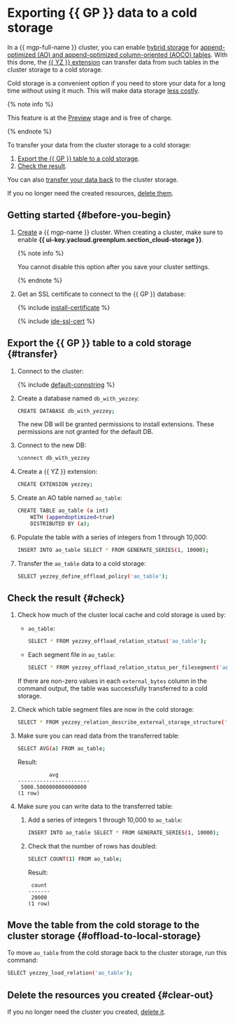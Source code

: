 # Exporting {{ GP }} data to a cold storage


In a {{ mgp-full-name }} cluster, you can enable [hybrid storage](../../../managed-greenplum/concepts/hybrid-storage.md) for [append-optimized (AO) and append-optimized column-oriented (AOCO) tables](../../../managed-greenplum/concepts/tables.md). With this done, the [{{ YZ }} extension](../../../managed-greenplum/operations/extensions/yezzey.md) can transfer data from such tables in the cluster storage to a cold storage.

Cold storage is a convenient option if you need to store your data for a long time without using it much. This will make data storage [less costly](../../../managed-greenplum/pricing/index.md#rules-storage).


{% note info %}

This feature is at the [Preview](../../../overview/concepts/launch-stages.md) stage and is free of charge.

{% endnote %}


To transfer your data from the cluster storage to a cold storage:

1. [Export the {{ GP }} table to a cold storage](#transfer).
1. [Check the result](#check).

You can also [transfer your data back](#offload-to-local-storage) to the cluster storage.

If you no longer need the created resources, [delete them](#clear-out).

## Getting started {#before-you-begin}

1. [Create](../../../managed-greenplum/operations/cluster-create.md) a {{ mgp-name }} cluster. When creating a cluster, make sure to enable **{{ ui-key.yacloud.greenplum.section_cloud-storage }}**.

   {% note info %}

   You cannot disable this option after you save your cluster settings.

   {% endnote %}

1. Get an SSL certificate to connect to the {{ GP }} database:

   {% include [install-certificate](../../../_includes/mdb/mgp/install-certificate.md) %}

   {% include [ide-ssl-cert](../../../_includes/mdb/mdb-ide-ssl-cert.md) %}

## Export the {{ GP }} table to a cold storage {#transfer}

1. Connect to the cluster:

   {% include [default-connstring](../../../_includes/mdb/mgp/default-connstring.md) %}

1. Create a database named `db_with_yezzey`:

   ```bash
   CREATE DATABASE db_with_yezzey;
   ```

   The new DB will be granted permissions to install extensions. These permissions are not granted for the default DB.

1. Connect to the new DB:

   ```bash
   \connect db_with_yezzey
   ```

1. Create a {{ YZ }} extension:

   ```bash
   CREATE EXTENSION yezzey;
   ```

1. Create an AO table named `ao_table`:

   ```bash
   CREATE TABLE ao_table (a int)
       WITH (appendoptimized=true)
       DISTRIBUTED BY (a);
   ```

1. Populate the table with a series of integers from 1 through 10,000:

   ```bash
   INSERT INTO ao_table SELECT * FROM GENERATE_SERIES(1, 10000);
   ```

1. Transfer the `ao_table` data to a cold storage:

   ```bash
   SELECT yezzey_define_offload_policy('ao_table');
   ```

## Check the result {#check}

1. Check how much of the cluster local cache and cold storage is used by:

   * `ao_table`:

      ```bash
      SELECT * FROM yezzey_offload_relation_status('ao_table');
      ```

   * Each segment file in `ao_table`:

      ```bash
      SELECT * FROM yezzey_offload_relation_status_per_filesegment('ao_table');
      ```

   If there are non-zero values in each `external_bytes` column in the command output, the table was successfully transferred to a cold storage.

1. Check which table segment files are now in the cold storage:

   ```bash
   SELECT * FROM yezzey_relation_describe_external_storage_structure('ao_table');
   ```

1. Make sure you can read data from the transferred table:

   ```bash
   SELECT AVG(a) FROM ao_table;
   ```

   Result:

   ```text
             avg          
   -----------------------
    5000.5000000000000000
   (1 row)
   ```

1. Make sure you can write data to the transferred table:

   1. Add a series of integers 1 through 10,000 to `ao_table`:

      ```bash
      INSERT INTO ao_table SELECT * FROM GENERATE_SERIES(1, 10000);
      ```

   1. Check that the number of rows has doubled:

      ```bash
      SELECT COUNT(1) FROM ao_table;
      ```

      Result:

      ```text
       count
      -------
       20000
      (1 row)
      ```

## Move the table from the cold storage to the cluster storage {#offload-to-local-storage}

To move `ao_table` from the cold storage back to the cluster storage, run this command:

```bash
SELECT yezzey_load_relation('ao_table');
```

## Delete the resources you created {#clear-out}

If you no longer need the cluster you created, [delete it](../../../managed-greenplum/operations/cluster-delete.md).
